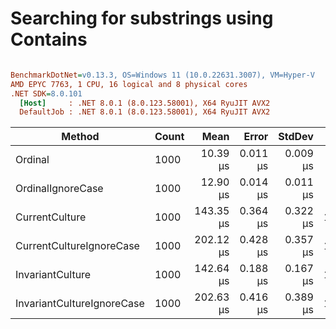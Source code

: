 # Searching for substrings using Contains


``` ini

BenchmarkDotNet=v0.13.3, OS=Windows 11 (10.0.22631.3007), VM=Hyper-V
AMD EPYC 7763, 1 CPU, 16 logical and 8 physical cores
.NET SDK=8.0.101
  [Host]     : .NET 8.0.1 (8.0.123.58001), X64 RyuJIT AVX2
  DefaultJob : .NET 8.0.1 (8.0.123.58001), X64 RyuJIT AVX2


```
|                     Method | Count |      Mean |    Error |   StdDev | Ratio | RatioSD |
|--------------------------- |------ |----------:|---------:|---------:|------:|--------:|
|                    Ordinal |  1000 |  10.39 μs | 0.011 μs | 0.009 μs |  1.00 |    0.00 |
|          OrdinalIgnoreCase |  1000 |  12.90 μs | 0.014 μs | 0.011 μs |  1.24 |    0.00 |
|             CurrentCulture |  1000 | 143.35 μs | 0.364 μs | 0.322 μs | 13.80 |    0.04 |
|   CurrentCultureIgnoreCase |  1000 | 202.12 μs | 0.428 μs | 0.357 μs | 19.46 |    0.04 |
|           InvariantCulture |  1000 | 142.64 μs | 0.188 μs | 0.167 μs | 13.73 |    0.02 |
| InvariantCultureIgnoreCase |  1000 | 202.63 μs | 0.416 μs | 0.389 μs | 19.50 |    0.04 |
